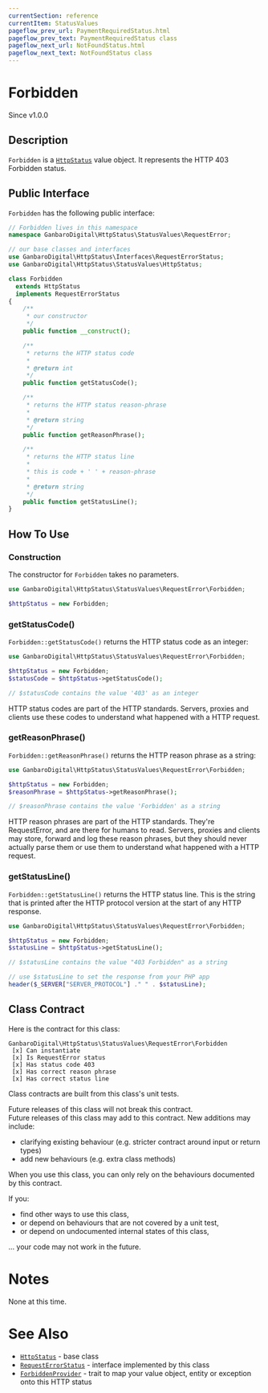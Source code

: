 ```yaml
---
currentSection: reference
currentItem: StatusValues
pageflow_prev_url: PaymentRequiredStatus.html
pageflow_prev_text: PaymentRequiredStatus class
pageflow_next_url: NotFoundStatus.html
pageflow_next_text: NotFoundStatus class
---
```


# Forbidden

<div class="callout info">
Since v1.0.0
</div>

## Description

`Forbidden` is a [`HttpStatus`](HttpStatus.html) value object. It represents the HTTP 403 Forbidden status.

## Public Interface

`Forbidden` has the following public interface:

```php
// Forbidden lives in this namespace
namespace GanbaroDigital\HttpStatus\StatusValues\RequestError;

// our base classes and interfaces
use GanbaroDigital\HttpStatus\Interfaces\RequestErrorStatus;
use GanbaroDigital\HttpStatus\StatusValues\HttpStatus;

class Forbidden
  extends HttpStatus
  implements RequestErrorStatus
{
    /**
     * our constructor
     */
    public function __construct();

    /**
     * returns the HTTP status code
     *
     * @return int
     */
    public function getStatusCode();

    /**
     * returns the HTTP status reason-phrase
     *
     * @return string
     */
    public function getReasonPhrase();

    /**
     * returns the HTTP status line
     *
     * this is code + ' ' + reason-phrase
     *
     * @return string
     */
    public function getStatusLine();
}
```

## How To Use

### Construction

The constructor for `Forbidden` takes no parameters.

```php
use GanbaroDigital\HttpStatus\StatusValues\RequestError\Forbidden;

$httpStatus = new Forbidden;
```

### getStatusCode()

`Forbidden::getStatusCode()` returns the HTTP status code as an integer:

```php
use GanbaroDigital\HttpStatus\StatusValues\RequestError\Forbidden;

$httpStatus = new Forbidden;
$statusCode = $httpStatus->getStatusCode();

// $statusCode contains the value '403' as an integer
```

HTTP status codes are part of the HTTP standards. Servers, proxies and clients use these codes to understand what happened with a HTTP request.

### getReasonPhrase()

`Forbidden::getReasonPhrase()` returns the HTTP reason phrase as a string:

```php
use GanbaroDigital\HttpStatus\StatusValues\RequestError\Forbidden;

$httpStatus = new Forbidden;
$reasonPhrase = $httpStatus->getReasonPhrase();

// $reasonPhrase contains the value 'Forbidden' as a string
```

HTTP reason phrases are part of the HTTP standards. They're RequestError, and are there for humans to read. Servers, proxies and clients may store, forward and log these reason phrases, but they should never actually parse them or use them to understand what happened with a HTTP request.

### getStatusLine()

`Forbidden::getStatusLine()` returns the HTTP status line. This is the string that is printed after the HTTP protocol version at the start of any HTTP response.

```php
use GanbaroDigital\HttpStatus\StatusValues\RequestError\Forbidden;

$httpStatus = new Forbidden;
$statusLine = $httpStatus->getStatusLine();

// $statusLine contains the value "403 Forbidden" as a string

// use $statusLine to set the response from your PHP app
header($_SERVER["SERVER_PROTOCOL"] ." " . $statusLine);
```

## Class Contract

Here is the contract for this class:

    GanbaroDigital\HttpStatus\StatusValues\RequestError\Forbidden
     [x] Can instantiate
     [x] Is RequestError status
     [x] Has status code 403
     [x] Has correct reason phrase
     [x] Has correct status line

Class contracts are built from this class's unit tests.

<div class="callout success">
Future releases of this class will not break this contract.
</div>

<div class="callout info" markdown="1">
Future releases of this class may add to this contract. New additions may include:

* clarifying existing behaviour (e.g. stricter contract around input or return types)
* add new behaviours (e.g. extra class methods)
</div>

<div class="callout warning" markdown="1">
When you use this class, you can only rely on the behaviours documented by this contract.

If you:

* find other ways to use this class,
* or depend on behaviours that are not covered by a unit test,
* or depend on undocumented internal states of this class,

... your code may not work in the future.
</div>

# Notes

None at this time.

# See Also

* [`HttpStatus`](HttpStatus.html) - base class
* [`RequestErrorStatus`](RequestErrorStatus.html) - interface implemented by this class
* [`ForbiddenProvider`](../StatusProviders/ForbiddenProvider.html) - trait to map your value object, entity or exception onto this HTTP status
